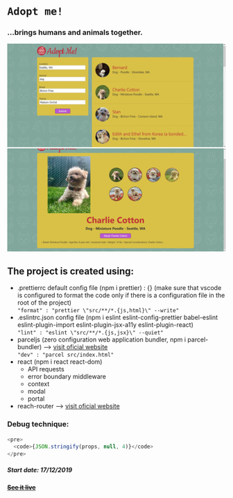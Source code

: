 # `Adopt me!`

### ...brings humans and animals together.

![alt text](https://raw.githubusercontent.com/iuliancarnaru/adopt-me/master/assets/images/SharedScreenshot.jpg "Project screenshot")
![alt text](https://raw.githubusercontent.com/iuliancarnaru/adopt-me/master/assets/images/SharedScreenshot1.jpg "Project screenshot1")

## The project is created using:

- .prettierrc default config file (npm i prettier) : {}
  (make sure that vscode is configured to format the code only if there is a configuration file in the root of the project)\
  `"format" : "prettier \"src/**/*.{js,html}\" --write"`
- .eslintrc.json config file (npm i eslint eslint-config-prettier babel-eslint eslint-plugin-import eslint-plugin-jsx-a11y eslint-plugin-react)\
  `"lint" : "eslint \"src/**/*.{js,jsx}\" --quiet"`
- parceljs (zero configuration web application bundler, npm i parcel-bundler) --> [visit oficial website](https://parceljs.org)\
  `"dev" : "parcel src/index.html"`
- react (npm i react react-dom)
  - API requests
  - error boundary middleware
  - context
  - modal
  - portal
- reach-router --> [visit oficial website](https://reach.tech/router)

### Debug technique:

```javascript
<pre>
  <code>{JSON.stringify(props, null, 4)}</code>
</pre>
```

##### Start date: 17/12/2019

#### ~~[See it live]()~~
